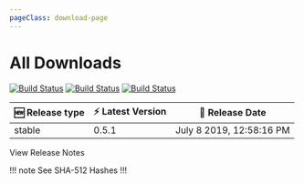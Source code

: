 ```yaml
---
pageClass: download-page
---
```


# All Downloads


<div class="build-status">
<a href="https://travis-ci.org/Nishkalkashyap/Quark-electron" target="_blank" rel="noopener noreferrer"><img src="https://travis-ci.org/Nishkalkashyap/Quark-electron.svg?branch=master-all" alt="Build Status"></a>
<a href="https://ci.appveyor.com/project/Nishkalkashyap/quark-electron" target="_blank" rel="noopener noreferrer"><img src="https://ci.appveyor.com/api/projects/status/e9n73kxva64pccwe/branch/master-all?svg=true" alt="Build Status"></a>
<a href="https://github.com/Nishkalkashyap/Quark-docs" target="_blank" rel="noopener noreferrer"><img src="https://img.shields.io/badge/contributions-welcome-brightgreen.svg?style=flat" alt="Build Status"></a>

</div>

| 🆕 Release type             | ⚡ Latest Version      | 📅 Release Date |
| -------------------          | --------------------   | --------------- |
| stable   | 0.5.1             | July 8 2019,  12:58:16 PM |
<Download
channel="stable"
/>

<div class="release-notes"><router-link to="/releases/current-release.html">View Release Notes</router-link></div>

!!! note See SHA-512 Hashes
<DropDown>
<ReleaseNotes channel="stable" />
</DropDown>
!!!

